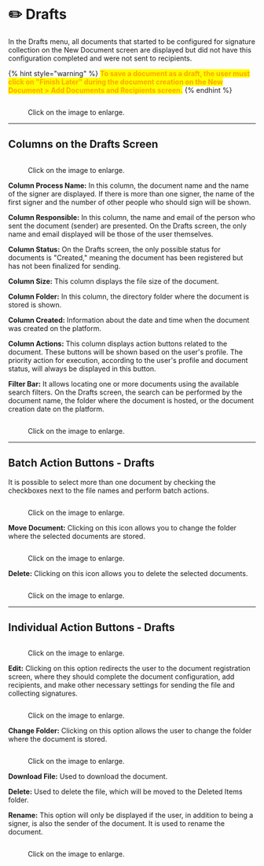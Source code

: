 # ✏️ Drafts

In the Drafts menu, all documents that started to be configured for signature collection on the New Document screen are displayed but did not have this configuration completed and were not sent to recipients.&#x20;

{% hint style="warning" %}
<mark style="color:orange;">**To save a document as a draft, the user must click on "Finish Later" during the document creation on the New Document > Add Documents and Recipients screen.**</mark>&#x20;
{% endhint %}

<figure><img src="../.gitbook/assets/01 (3).png" alt=""><figcaption><p>Click on the image to enlarge.</p></figcaption></figure>

***

## Columns on the Drafts Screen

<figure><img src="../.gitbook/assets/02 (3).png" alt=""><figcaption><p>Click on the image to enlarge.</p></figcaption></figure>

**Column Process Name:** In this column, the document name and the name of the signer are displayed. If there is more than one signer, the name of the first signer and the number of other people who should sign will be shown.&#x20;

**Column Responsible:** In this column, the name and email of the person who sent the document (sender) are presented. On the Drafts screen, the only name and email displayed will be those of the user themselves.&#x20;

**Column Status:** On the Drafts screen, the only possible status for documents is "Created," meaning the document has been registered but has not been finalized for sending.&#x20;

**Column Size:** This column displays the file size of the document.&#x20;

**Column Folder:** In this column, the directory folder where the document is stored is shown.&#x20;

**Column Created:** Information about the date and time when the document was created on the platform.&#x20;

**Column Actions:** This column displays action buttons related to the document. These buttons will be shown based on the user's profile. The priority action for execution, according to the user's profile and document status, will always be displayed in this button.&#x20;

**Filter Bar:** It allows locating one or more documents using the available search filters. On the Drafts screen, the search can be performed by the document name, the folder where the document is hosted, or the document creation date on the platform.&#x20;

<figure><img src="../.gitbook/assets/03 (2).png" alt=""><figcaption><p>Click on the image to enlarge.</p></figcaption></figure>

***

## Batch Action Buttons - Drafts&#x20;

It is possible to select more than one document by checking the checkboxes next to the file names and perform batch actions.&#x20;

<figure><img src="../.gitbook/assets/09 (1) (1) (1) (1).png" alt=""><figcaption><p>Click on the image to enlarge.</p></figcaption></figure>

**Move Document:** Clicking on this icon allows you to change the folder where the selected documents are stored.&#x20;

<figure><img src="../.gitbook/assets/06 (1) (1) (1) (1) (1) (1).png" alt=""><figcaption><p>Click on the image to enlarge.</p></figcaption></figure>

**Delete:** Clicking on this icon allows you to delete the selected documents.&#x20;

<figure><img src="../.gitbook/assets/07 (2).png" alt=""><figcaption><p>Click on the image to enlarge.</p></figcaption></figure>

***

## Individual Action Buttons - Drafts&#x20;

<figure><img src="../.gitbook/assets/04 (2).png" alt=""><figcaption><p>Click on the image to enlarge.</p></figcaption></figure>

**Edit:** Clicking on this option redirects the user to the document registration screen, where they should complete the document configuration, add recipients, and make other necessary settings for sending the file and collecting signatures.&#x20;

<figure><img src="../.gitbook/assets/05 (3).png" alt=""><figcaption><p>Click on the image to enlarge.</p></figcaption></figure>

**Change Folder:** Clicking on this option allows the user to change the folder where the document is stored.&#x20;

<figure><img src="../.gitbook/assets/06 (1) (1) (1) (1) (1) (1).png" alt=""><figcaption><p>Click on the image to enlarge.</p></figcaption></figure>

**Download File:** Used to download the document.&#x20;

**Delete:** Used to delete the file, which will be moved to the Deleted Items folder.&#x20;

**Rename:** This option will only be displayed if the user, in addition to being a signer, is also the sender of the document. It is used to rename the document.&#x20;

<figure><img src="../.gitbook/assets/08 (10).png" alt=""><figcaption><p>Click on the image to enlarge.</p></figcaption></figure>

